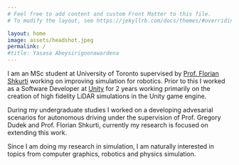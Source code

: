 ```yaml
---
# Feel free to add content and custom Front Matter to this file.
# To modify the layout, see https://jekyllrb.com/docs/themes/#overriding-theme-defaults

layout: home
image: assets/headshot.jpeg
permalink: /
#title: Yasasa Abeysirigoonawardena
---
```


I am an MSc student at University of Toronto supervised by [Prof. Florian Shkurti](http://www.cs.toronto.edu/~florian/) 
working on improving simulation for robotics. Prior to this I worked as a Software Developer at [Unity](https://unity.com/)
for 2 years working primarily on the creation of high fidelity LiDAR simulations in the Unity game engine.

During my undergraduate studies I worked on
a developing advesarial scenarios for autonomous driving under the supervision of Prof. Gregory Dudek and
Prof. Florian Shkurti, currently my research is focused on extending this work.

Since I am doing my research in simulation, I am naturally interested in topics from
computer graphics, robotics and physics simulation.
